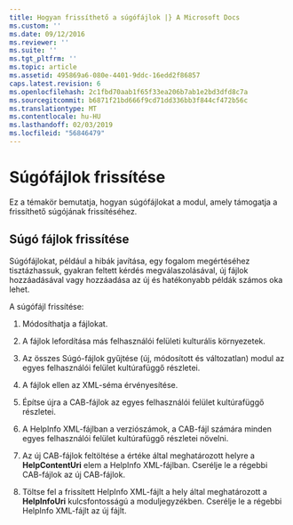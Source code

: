 ```yaml
---
title: Hogyan frissíthető a súgófájlok |} A Microsoft Docs
ms.custom: ''
ms.date: 09/12/2016
ms.reviewer: ''
ms.suite: ''
ms.tgt_pltfrm: ''
ms.topic: article
ms.assetid: 495869a6-080e-4401-9ddc-16edd2f86857
caps.latest.revision: 6
ms.openlocfilehash: 2c1fbd70aab1f65f33ea206b7ab1e2bd3dfd8c7a
ms.sourcegitcommit: b6871f21bd666f9cd71dd336bb3f844cf472b56c
ms.translationtype: MT
ms.contentlocale: hu-HU
ms.lasthandoff: 02/03/2019
ms.locfileid: "56846479"
---
```

# <a name="how-to-update-help-files"></a>Súgófájlok frissítése

Ez a témakör bemutatja, hogyan súgófájlokat a modul, amely támogatja a frissíthető súgójának frissítéséhez.

## <a name="updating-help-files"></a>Súgó fájlok frissítése

Súgófájlokat, például a hibák javítása, egy fogalom megértéséhez tisztázhassuk, gyakran feltett kérdés megválaszolásával, új fájlok hozzáadásával vagy hozzáadása az új és hatékonyabb példák számos oka lehet.

A súgófájl frissítése:

1. Módosíthatja a fájlokat.

2. A fájlok lefordítása más felhasználói felületi kulturális környezetek.

3. Az összes Súgó-fájlok gyűjtése (új, módosított és változatlan) modul az egyes felhasználói felület kultúrafüggő részletei.

4. A fájlok ellen az XML-séma érvényesítése.

5. Építse újra a CAB-fájlok az egyes felhasználói felület kultúrafüggő részletei.

6. A HelpInfo XML-fájlban a verziószámok, a CAB-fájl számára minden egyes felhasználói felület kultúrafüggő részletei növelni.

7. Az új CAB-fájlok feltöltése a értéke által meghatározott helyre a **HelpContentUri** elem a HelpInfo XML-fájlban. Cserélje le a régebbi CAB-fájlok az új CAB-fájlok.

8. Töltse fel a frissített HelpInfo XML-fájlt a hely által meghatározott a **HelpInfoUri** kulcsfontosságú a moduljegyzékben. Cserélje le a régebbi HelpInfo XML-fájlt az új fájlt.